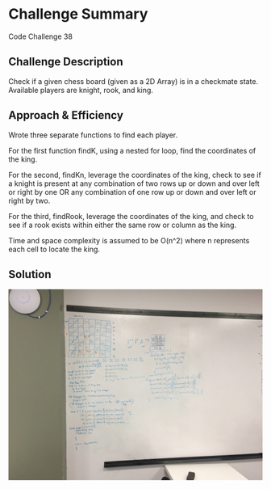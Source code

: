 # Challenge Summary
Code Challenge 38

## Challenge Description
Check if a given chess board (given as a 2D Array) is in a checkmate state. Available players are knight, rook, and king.

## Approach & Efficiency
Wrote three separate functions to find each player. 

For the first function findK, using a nested for loop, find the coordinates of the king. 

For the second, findKn, leverage the coordinates of the king, check to see if a knight is present at any combination of two rows up or down and over left or right by one OR any combination of one row up or down and over left or right by two. 

For the third, findRook, leverage the coordinates of the king, and check to see if a rook exists within either the same row or column as the king. 

Time and space complexity is assumed to be O(n^2) where n represents each cell to locate the king.

## Solution
![](./assets/Code_Challenge_38.JPG)

